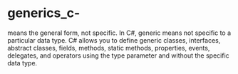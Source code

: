 # generics_c- 
means the general form, not specific. In C#, generic means not specific to a particular data type.
C# allows you to define generic classes, interfaces, abstract classes, fields, methods, static methods, properties, events, delegates, and operators using the type parameter
and without the specific data type.
